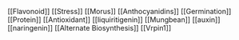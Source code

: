 [[Flavonoid]]
[[Stress]]
[[Morus]]
[[Anthocyanidins]]
[[Germination]]
[[Protein]]
[[Antioxidant]]
[[liquiritigenin]]
[[Mungbean]]
[[auxin]]
[[naringenin]]
[[Alternate Biosynthesis]]
[[Vrpin1]]
